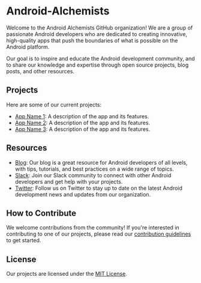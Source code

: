# Android-Alchemists

Welcome to the Android Alchemists GitHub organization! We are a group of passionate Android developers who are dedicated to creating innovative, high-quality apps that push the boundaries of what is possible on the Android platform.

Our goal is to inspire and educate the Android development community, and to share our knowledge and expertise through open source projects, blog posts, and other resources.

## Projects

Here are some of our current projects:

- [App Name 1](https://github.com/android-alchemists/app-name-1): A description of the app and its features.
- [App Name 2](https://github.com/android-alchemists/app-name-2): A description of the app and its features.
- [App Name 3](https://github.com/android-alchemists/app-name-3): A description of the app and its features.

## Resources

- [Blog](https://android-alchemists.com/blog): Our blog is a great resource for Android developers of all levels, with tips, tutorials, and best practices on a wide range of topics.
- [Slack](https://android-alchemists.com/slack): Join our Slack community to connect with other Android developers and get help with your projects.
- [Twitter](https://twitter.com/android_alchemists): Follow us on Twitter to stay up to date on the latest Android development news and updates from our organization.

## How to Contribute

We welcome contributions from the community! If you're interested in contributing to one of our projects, please read our [contribution guidelines](https://github.com/android-alchemists/contributing) to get started.

## License

Our projects are licensed under the [MIT License](https://github.com/android-alchemists/license).
